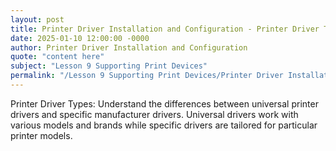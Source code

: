 ```yaml
---
layout: post
title: Printer Driver Installation and Configuration - Printer Driver Types
date: 2025-01-10 12:00:00 -0000
author: Printer Driver Installation and Configuration
quote: "content here"
subject: "Lesson 9 Supporting Print Devices"
permalink: "/Lesson 9 Supporting Print Devices/Printer Driver Installation and Configuration/Printer Driver Installation and Configuration - Printer Driver Types"
---
```


Printer Driver Types: Understand the differences between universal printer drivers and specific manufacturer drivers. Universal drivers work with various models and brands while specific drivers are tailored for particular printer models.
